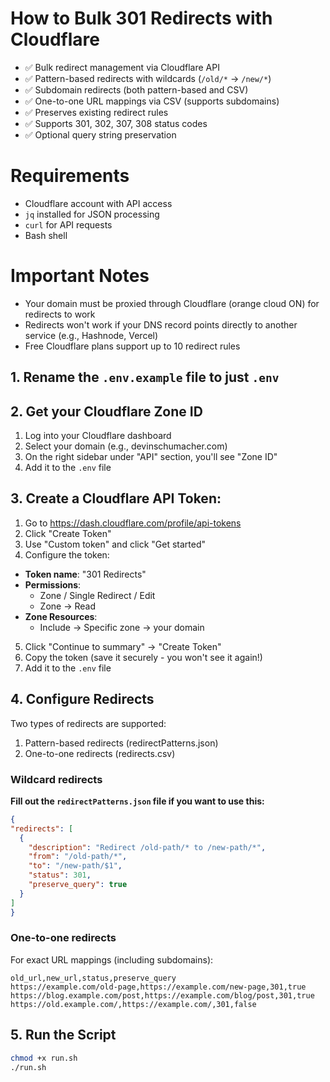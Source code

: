 # How to Bulk 301 Redirects with Cloudflare

- ✅ Bulk redirect management via Cloudflare API
- ✅ Pattern-based redirects with wildcards (`/old/*` → `/new/*`)
- ✅ Subdomain redirects (both pattern-based and CSV)
- ✅ One-to-one URL mappings via CSV (supports subdomains)
- ✅ Preserves existing redirect rules
- ✅ Supports 301, 302, 307, 308 status codes
- ✅ Optional query string preservation

# Requirements

- Cloudflare account with API access
- `jq` installed for JSON processing
- `curl` for API requests
- Bash shell

# Important Notes

- Your domain must be proxied through Cloudflare (orange cloud ON) for redirects to work
- Redirects won't work if your DNS record points directly to another service (e.g., Hashnode, Vercel)
- Free Cloudflare plans support up to 10 redirect rules

## 1. Rename the `.env.example` file to just `.env`

## 2. Get your Cloudflare Zone ID

1. Log into your Cloudflare dashboard
2. Select your domain (e.g., devinschumacher.com)
3. On the right sidebar under "API" section, you'll see "Zone ID"
4. Add it to the `.env` file

## 3. Create a Cloudflare API Token:

1. Go to https://dash.cloudflare.com/profile/api-tokens
2. Click "Create Token"
3. Use "Custom token" and click "Get started"
4. Configure the token:
  - **Token name**: "301 Redirects"
  - **Permissions**: 
    - Zone / Single Redirect / Edit
    - Zone → Read
  - **Zone Resources**: 
    - Include → Specific zone → your domain
5. Click "Continue to summary" → "Create Token"
6. Copy the token (save it securely - you won't see it again!)
7. Add it to the `.env` file

## 4. Configure Redirects

Two types of redirects are supported:

1. Pattern-based redirects (redirectPatterns.json)
2. One-to-one redirects (redirects.csv)

### Wildcard redirects

**Fill out the `redirectPatterns.json` file if you want to use this:**
```json
{
"redirects": [
  {
    "description": "Redirect /old-path/* to /new-path/*",
    "from": "/old-path/*",
    "to": "/new-path/$1",
    "status": 301,
    "preserve_query": true
  }
]
}
```

### One-to-one redirects
For exact URL mappings (including subdomains):
```csv
old_url,new_url,status,preserve_query
https://example.com/old-page,https://example.com/new-page,301,true
https://blog.example.com/post,https://example.com/blog/post,301,true
https://old.example.com/,https://example.com/,301,false
```

## 5. Run the Script

```bash
chmod +x run.sh
./run.sh
```
